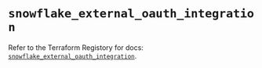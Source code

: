 # `snowflake_external_oauth_integration`

Refer to the Terraform Registory for docs: [`snowflake_external_oauth_integration`](https://www.terraform.io/docs/providers/snowflake/r/external_oauth_integration).
